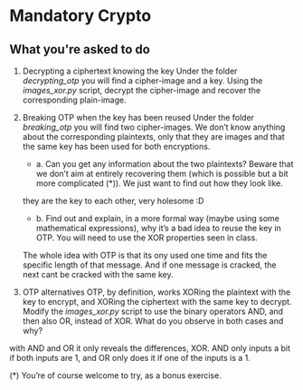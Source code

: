 # Mandatory Crypto

## What you're asked to do

1. Decrypting a ciphertext knowing the key
Under the folder *decrypting_otp* you will find a cipher-image and a key. Using the *images_xor.py* script, decrypt the cipher-image and recover the corresponding plain-image.

2. Breaking OTP when the key has been reused
Under the folder *breaking_otp* you will find two cipher-images. We don’t know anything about the corresponding plaintexts, only that they are images and that the same key has been used for both encryptions.

    - a. Can you get any information about the two plaintexts? Beware that we don’t aim at entirely recovering them (which is possible but a bit more complicated (*)). We just want to find out how they look like.
    
    they are the key to each other, very holesome :D

    - b. Find out and explain, in a more formal way (maybe using some mathematical expressions), why it’s a bad idea to reuse the key in OTP. You will need to use the XOR properties seen in class.
    
    The whole idea with OTP is that its ony used one time and fits the specific length of that message. And if one message is cracked, the next cant be cracked with the same key.

3. OTP alternatives
OTP, by definition, works XORing the plaintext with the key to encrypt, and XORing the ciphertext with the same key to decrypt. Modify the *images_xor.py* script to use the binary operators AND, and then also OR, instead of XOR. What do you observe in both cases and why?

with AND and OR it only reveals the differences, XOR. AND only inputs a bit if both inputs are 1, and OR only does it if one of the inputs is a 1. 

 


(*) You’re of course welcome to try, as a bonus exercise.





